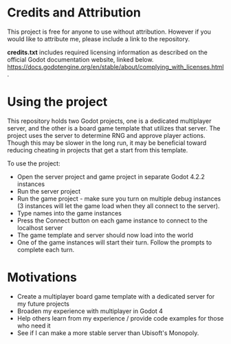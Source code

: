 # Credits and Attribution

This project is free for anyone to use without attribution. However if you would like to attribute me, please include a link to the repository.

**credits.txt** includes required licensing information as described on the official Godot documentation website, linked below.
https://docs.godotengine.org/en/stable/about/complying_with_licenses.html.


# Using the project

This repository holds two Godot projects, one is a dedicated multiplayer server, and the other is a board game template that utilizes that server.
The project uses the server to determine RNG and approve player actions. Though this may be slower in the long run, it may be beneficial toward
reducing cheating in projects that get a start from this template.

To use the project:
- Open the server project and game project in separate Godot 4.2.2 instances
- Run the server project
- Run the game project - make sure you turn on multiple debug instances (3 instances will let the game load when they all connect to the server).
- Type names into the game instances
- Press the Connect button on each game instance to connect to the localhost server
- The game template and server should now load into the world
- One of the game instances will start their turn. Follow the prompts to complete each turn.


# Motivations
- Create a multiplayer board game template with a dedicated server for my future projects
- Broaden my experience with multiplayer in Godot 4
- Help others learn from my experience / provide code examples for those who need it
- See if I can make a more stable server than Ubisoft's Monopoly.
